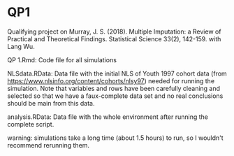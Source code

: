 # QP1

Qualifying project on Murray, J. S. (2018). Multiple Imputation: a Review of Practical and Theoretical Findings. Statistical Science 33(2), 142-159. with Lang Wu. 


QP 1.Rmd: Code file for all simulations

NLSdata.RData: Data file with the initial NLS of Youth 1997 cohort data (from https://www.nlsinfo.org/content/cohorts/nlsy97) needed for running the simulation. Note that variables and rows have been carefully cleaning and selected so that we have a faux-complete data set and no real conclusions should be main from this data. 

analysis.RData: Data file with the whole environment after running the complete script. 


warning: simulations take a long time (about 1.5 hours) to run, so I wouldn't recommend rerunning them. 
